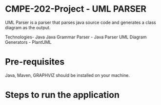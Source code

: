 # CMPE-202-Project - UML PARSER

UML Parser is a parser that parses java source code and generates a class diagram as the output.

Technologies- Java
Java Grammar Parser - Java Parser
UML Diagram Generators - PlantUML

# Pre-requisites 
Java, Maven, GRAPHVIZ  should be installed on your machine.


# Steps to run the application



